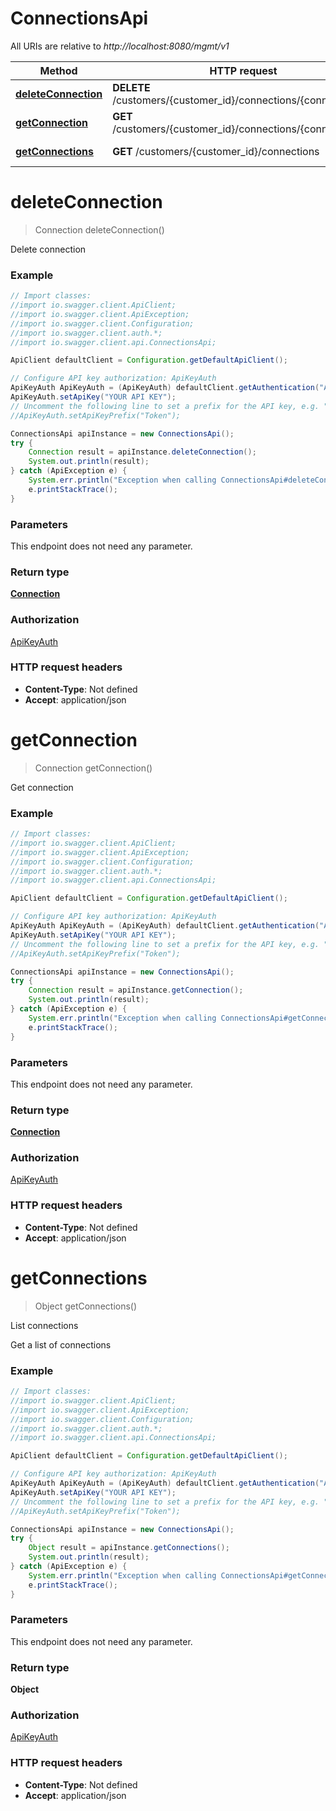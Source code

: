 # ConnectionsApi

All URIs are relative to *http://localhost:8080/mgmt/v1*

Method | HTTP request | Description
------------- | ------------- | -------------
[**deleteConnection**](ConnectionsApi.md#deleteConnection) | **DELETE** /customers/{customer_id}/connections/{connection_id} | Delete connection
[**getConnection**](ConnectionsApi.md#getConnection) | **GET** /customers/{customer_id}/connections/{connection_id} | Get connection
[**getConnections**](ConnectionsApi.md#getConnections) | **GET** /customers/{customer_id}/connections | List connections

<a name="deleteConnection"></a>
# **deleteConnection**
> Connection deleteConnection()

Delete connection

### Example
```java
// Import classes:
//import io.swagger.client.ApiClient;
//import io.swagger.client.ApiException;
//import io.swagger.client.Configuration;
//import io.swagger.client.auth.*;
//import io.swagger.client.api.ConnectionsApi;

ApiClient defaultClient = Configuration.getDefaultApiClient();

// Configure API key authorization: ApiKeyAuth
ApiKeyAuth ApiKeyAuth = (ApiKeyAuth) defaultClient.getAuthentication("ApiKeyAuth");
ApiKeyAuth.setApiKey("YOUR API KEY");
// Uncomment the following line to set a prefix for the API key, e.g. "Token" (defaults to null)
//ApiKeyAuth.setApiKeyPrefix("Token");

ConnectionsApi apiInstance = new ConnectionsApi();
try {
    Connection result = apiInstance.deleteConnection();
    System.out.println(result);
} catch (ApiException e) {
    System.err.println("Exception when calling ConnectionsApi#deleteConnection");
    e.printStackTrace();
}
```

### Parameters
This endpoint does not need any parameter.

### Return type

[**Connection**](Connection.md)

### Authorization

[ApiKeyAuth](../README.md#ApiKeyAuth)

### HTTP request headers

 - **Content-Type**: Not defined
 - **Accept**: application/json

<a name="getConnection"></a>
# **getConnection**
> Connection getConnection()

Get connection

### Example
```java
// Import classes:
//import io.swagger.client.ApiClient;
//import io.swagger.client.ApiException;
//import io.swagger.client.Configuration;
//import io.swagger.client.auth.*;
//import io.swagger.client.api.ConnectionsApi;

ApiClient defaultClient = Configuration.getDefaultApiClient();

// Configure API key authorization: ApiKeyAuth
ApiKeyAuth ApiKeyAuth = (ApiKeyAuth) defaultClient.getAuthentication("ApiKeyAuth");
ApiKeyAuth.setApiKey("YOUR API KEY");
// Uncomment the following line to set a prefix for the API key, e.g. "Token" (defaults to null)
//ApiKeyAuth.setApiKeyPrefix("Token");

ConnectionsApi apiInstance = new ConnectionsApi();
try {
    Connection result = apiInstance.getConnection();
    System.out.println(result);
} catch (ApiException e) {
    System.err.println("Exception when calling ConnectionsApi#getConnection");
    e.printStackTrace();
}
```

### Parameters
This endpoint does not need any parameter.

### Return type

[**Connection**](Connection.md)

### Authorization

[ApiKeyAuth](../README.md#ApiKeyAuth)

### HTTP request headers

 - **Content-Type**: Not defined
 - **Accept**: application/json

<a name="getConnections"></a>
# **getConnections**
> Object getConnections()

List connections

Get a list of connections

### Example
```java
// Import classes:
//import io.swagger.client.ApiClient;
//import io.swagger.client.ApiException;
//import io.swagger.client.Configuration;
//import io.swagger.client.auth.*;
//import io.swagger.client.api.ConnectionsApi;

ApiClient defaultClient = Configuration.getDefaultApiClient();

// Configure API key authorization: ApiKeyAuth
ApiKeyAuth ApiKeyAuth = (ApiKeyAuth) defaultClient.getAuthentication("ApiKeyAuth");
ApiKeyAuth.setApiKey("YOUR API KEY");
// Uncomment the following line to set a prefix for the API key, e.g. "Token" (defaults to null)
//ApiKeyAuth.setApiKeyPrefix("Token");

ConnectionsApi apiInstance = new ConnectionsApi();
try {
    Object result = apiInstance.getConnections();
    System.out.println(result);
} catch (ApiException e) {
    System.err.println("Exception when calling ConnectionsApi#getConnections");
    e.printStackTrace();
}
```

### Parameters
This endpoint does not need any parameter.

### Return type

**Object**

### Authorization

[ApiKeyAuth](../README.md#ApiKeyAuth)

### HTTP request headers

 - **Content-Type**: Not defined
 - **Accept**: application/json

